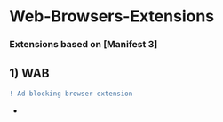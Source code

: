 # Web-Browsers-Extensions
### Extensions based on [Manifest 3]

## 1)  WAB
```diff
! Ad blocking browser extension
```
- 
